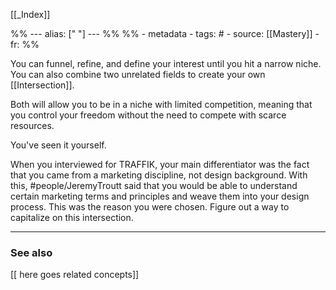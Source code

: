 
[[_Index]]

%% ---
alias: [" "]
--- %%
%% - metadata
	- tags: #
	- source: [[Mastery]]
	- fr: 
%%

You can funnel, refine, and define your interest until you hit a narrow niche. You can also combine two unrelated fields to create your own [[Intersection]]. 

Both will allow you to be in a niche with limited competition, meaning that you control your freedom without the need to compete with scarce resources.

You've seen it yourself. 

When you interviewed for TRAFFIK, your main differentiator was the fact that you came from a marketing discipline, not design background. With this, #people/JeremyTroutt said that you would be able to understand certain marketing terms and principles and weave them into your design process. This was the reason you were chosen. Figure out a way to capitalize on this intersection. 

-------------
### See also
[[ here goes related concepts]]


